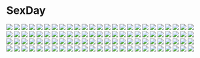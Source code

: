# SexDay
![](https://konachan.com/jpeg/46ab3205eb9afa944df4367966a7215d/Konachan.com%20-%20180564%20aoi_yui%20blue_eyes%20blush%20breasts%20dengeki_hime%20logo%20long_hair%20nipples%20no_bra%20open_shirt%20panties%20purple_hair%20scan%20socks%20spread_legs%20underwear.jpg)
![](https://konachan.com/image/a3d442cd39e2f0916bb278f9c2428cf1/Konachan.com%20-%20252330%20aqua_eyes%20aqua_hair%20dress%20hat%20hatsune_miku%20long_hair%20tagme_%28artist%29%20twintails%20vocaloid.jpg)
![](https://konachan.com/jpeg/45e79e8873d5b36ca3369fa8e37a3121/Konachan.com%20-%20265038%20blush%20cameltoe%20choker%20cropped%20fang%20gloves%20navel%20nipples%20original%20panties%20red_hair%20short_hair%20shorts%20sonic0_0%20thighhighs%20underboob%20underwear.jpg)
![](https://konachan.com/image/984c9bf67b759736c70744afd9c79a6f/Konachan.com%20-%20253524%20autumn%20blush%20brown_hair%20chibi%20halloween%20pumpkin%20short_hair%20tagme_%28artist%29%20touhou%20yasaka_kanako%20yellow_eyes.jpg)
![](https://konachan.com/image/f5eb5789f62ac3514e394b5454748331/Konachan.com%20-%20277255%20dark%20hatsune_miku%20lengchan_%28fu626878068%29%20long_hair%20silhouette%20twintails%20underwater%20vocaloid%20water.jpg)
![](https://konachan.com/jpeg/22d4749fd3a6fecf2d29766e8aff8729/Konachan.com%20-%20216736%20animal%20aqua_hair%20bird%20breasts%20cleavage%20dress%20gavinlee%20gray%20green_eyes%20hatsune_miku%20long_hair%20twintails%20vocaloid.jpg)
![](https://konachan.com/image/bbee0d1d18fe56dfc8bf2293f75f2448/Konachan.com%20-%20179831%20animal%20bird%20black_eyes%20black_hair%20book%20cape%20elbow_gloves%20gloves%20gray_hair%20long_hair%20original%20purple_eyes%20ribbons%20scarf%20sky%20swd3e2%20thighhighs.jpg)
![](https://konachan.com/jpeg/b66f357d05824c6b90e2c83f62712533/Konachan.com%20-%2086162%20black_hair%20glasses%20lucky_star%20school_uniform%20tamura_hiyori%20white.jpg)
![](https://konachan.com/image/3785a5c0a6a748b99dfe40efa5f70a4a/Konachan.com%20-%2015628%20abarai_renji%20all_male%20bleach%20hisagi_shuuhei%20hitsugaya_toushirou%20ishida_uryuu%20kurosaki_ichigo%20male%20parody%20resevoir_dogs%20shiba_ganju%20zaraki_kenpachi.jpg)
![](https://konachan.com/jpeg/8d8e475567ce86dbf084473da269ad63/Konachan.com%20-%20195586%20bed%20blonde_hair%20cameltoe%20ensemble_%28company%29%20game_cg%20jinguuji_reika%20long_hair%20panties%20purple_eyes%20ribbons%20school_uniform%20skirt%20stockings%20underwear.jpg)
![](https://konachan.com/jpeg/130eabb3238f24ab5b80962a76da6da3/Konachan.com%20-%20263783%20brown_eyes%20fang%20green_hair%20long_hair%20suzumiya_haruhi_no_yuutsu%20tagme_%28artist%29%20tsuruya%20watermark.jpg)
![](https://konachan.com/image/7131b33f68310b758f52fbf6ee338878/Konachan.com%20-%20173984%202girls%20boots%20brown_eyes%20brown_hair%20crying%20orange_hair%20original%20pantyhose%20tears%20teddy_bear%20twintails%20yoropa.jpg)
![](https://konachan.com/jpeg/a6ad74e2c472dfbf884d42504117c370/Konachan.com%20-%20233705%20aqua_eyes%20bed%20blood%20blush%20breasts%20censored%20fukigami_hatsune%20game_cg%20male%20moonstone%20navel%20nipples%20nude%20pink_hair%20pussy%20sex%20short_hair%20yamakaze_ran.jpg)
![](https://konachan.com/image/136b76db6124f0eb4fc6971b0644191e/Konachan.com%20-%20221235%202girls%20bed%20blush%20breasts%20censored%20glasses%20green_eyes%20green_hair%20kozue_akari%20navel%20nipples%20original%20pussy%20red_hair%20short_hair%20thighhighs%20wet%20yuri.jpg)
![](https://konachan.com/jpeg/2567be63df497cd928908cca53e718c0/Konachan.com%20-%20304702%20animal_ears%20ass%20blue_hair%20bow%20braids%20bunny_ears%20bunnygirl%20comic-z%20hololive%20long_hair%20pantyhose%20sakura_miko%20tail%20twintails%20wink%20yellow_eyes.jpg)
![](https://konachan.com/image/23a29c0f05e01b6e30bc3b5976d80e22/Konachan.com%20-%20111103%20ass%20close%20eto%20panties%20skintight%20striped_panties%20underwear%20white.jpg)
![](https://konachan.com/image/4be88b271689dadf1e803de669b93d32/Konachan.com%20-%20170376%20aqua_hair%20blue_eyes%20blue_hair%20braids%20dress%20gloves%20goggles%20hat%20knife%20long_hair%20mask%20miwol%20parody%20pink_hair%20skirt%20smoking%20suit%20tie%20touhou%20weapon.jpg)
![](https://konachan.com/jpeg/5f69e0b19d0f5247bcb1de1eee49416c/Konachan.com%20-%20210631%20amamiya_shiron%20blonde_hair%20blue_eyes%20breast_hold%20breasts%20censored%20cum%20game_cg%20glace%20nipples%20paizuri%20penis%20school_uniform%20shirt_lift.jpg)
![](https://konachan.com/image/5c95a58664a1833abbbc9909b11f639c/Konachan.com%20-%207021%20gagraphic%20logo%20watermark%20zankuro.jpg)
![](https://konachan.com/image/0185cdf2121adc2937585f60152a861c/Konachan.com%20-%2041971%20braids%20brown_hair%20bungaku_shoujo%20school_uniform.jpg)
![](https://konachan.com/image/8922074a8858be61ef8380fdd952b3c0/Konachan.com%20-%2045499%202girls%20apron%20blush%20brown_eyes%20brown_hair%20food%20gloves%20long_hair%20misaka_mikoto%20pink_eyes%20school_uniform%20shirai_kuroko%20short_hair%20skirt%20twintails.jpg)
![](https://konachan.com/image/d738efd7dfced6c80f5c77e82179eb65/Konachan.com%20-%2091071%20black_hair%20fan%20feathers%20hat%20leaves%20red_eyes%20shameimaru_aya%20side_b%20touhou%20wings.jpg)
![](https://konachan.com/image/bb88fdf358b20c1a338ff0d18ee4044a/Konachan.com%20-%2063359%20blue_eyes%20breasts%20bunnygirl%20cleavage%20hakkai%20mahou_shoujo_lyrical_nanoha%20mahou_shoujo_lyrical_nanoha_strikers%20orange_hair%20takamachi_nanoha.jpg)
![](https://konachan.com/image/05428912aabb27b634adb87586aa959a/Konachan.com%20-%2044470%20air%20kamio_misuzu%20moonknives%20panties%20underwear.jpg)
![](https://konachan.com/image/326a3b17f247bafaf2871697a6b8800a/Konachan.com%20-%2097425%202girls%20blonde_hair%20book%20chirosuke%20flowers%20patchouli_knowledge%20pink_eyes%20pink_hair%20remilia_scarlet%20sleeping%20touhou%20vampire.jpg)
![](https://konachan.com/image/0191d4b8a27a2ede227df4acd36f07a3/Konachan.com%20-%20107477%20breasts%20brown_hair%20drink%20japanese_clothes%20long_hair%20nipples%20orange_eyes%20panties%20ribbons%20sake%20tomose_shunsaku%20underwear%20yukata.jpg)
![](https://konachan.com/image/dbc14addf6533ddd75a4a08c68400a75/Konachan.com%20-%20241830%2021yc_%28september_breeze%29%20ass%20breasts%20brown_hair%20fate_grand_order%20fate_%28series%29%20japanese_clothes%20nude%20okita_souji_%28fate%29%20scarf%20short_hair%20signed.jpg)
![](https://konachan.com/image/dd56dca8807947b7371488845547d8c3/Konachan.com%20-%20193656%20aliasing%20black_hair%20blue_eyes%20christmas%20hat%20original%20santa_costume%20santa_hat%20skirt%20wristwear%20yashigaras.jpg)
![](https://konachan.com/image/93fe4ff3ba8d2abbc2357fd8c34a051c/Konachan.com%20-%2062813%20black_hair%20blush%20bow%20brown_eyes%20brown_hair%20christmas%20gloves%20hat%20headdress%20long_hair%20pink_eyes%20santa_hat%20saten_ruiko%20scan%20scarf%20short_hair%20twintails.jpg)
![](https://konachan.com/image/00867381dd221481364670b9c5756333/Konachan.com%20-%20201665%20blue_hair%20corset%20drink%20elbow_gloves%20flowers%20gloves%20hat%20hatsune_miku%20long_hair%20purple_eyes%20rose%20skirt%20thighhighs%20twintails%20vocaloid%20wristwear%20yusuke.jpg)
![](https://konachan.com/jpeg/10a340f278cc02e48fbb96f0874dde30/Konachan.com%20-%2085357%20blue_hair%20cat_smile%20chibi%20cirno%20drink%20fairy%20short_hair%20touhou%20white%20wings%20yume_shokunin.jpg)
![](https://konachan.com/image/596b34fc3c3e27fb30408132c473b3eb/Konachan.com%20-%2016869%202000%20anthropomorphism%20glasses%20os-tan%20windows.jpg)
![](https://konachan.com/jpeg/eb310c391873d8d1f2875a3e42646ff0/Konachan.com%20-%2032073%20motorcycle%20sky%20tengen_toppa_gurren_lagann%20yoko_littner.jpg)
![](https://konachan.com/jpeg/e9f816886a754c8ff2ddaa27fd9d557a/Konachan.com%20-%2081289%20aigusa_mari%20animal%20ass%20can_fes%20clouds%20dog%20game_cg%20long_hair%20panties%20ribbons%20school_uniform%20skirt%20sky%20striped_panties%20thighhighs%20underwear%20upskirt.jpg)
![](https://konachan.com/jpeg/a2fbed0e0df252eb3ec4920eb0f83735/Konachan.com%20-%20247407%20anus%20ass%20breasts%20censored%20cosplay%20cum%20game_cg%20green_eyes%20long_hair%20nipples%20nopan%20omega_star%20open_shirt%20penis%20purple_hair%20sex%20skirt%20twintails%20vocaloid.jpg)
![](https://konachan.com/image/bc1cc6cbc2560664930715d48f676c70/Konachan.com%20-%20280443%202girls%20dress%20flowers%20glasses%20hoodie%20horns%20manha_utsutsuki%20original%20pixiv_fantasia%20ponytail%20red_hair%20thighhighs%20twintails%20water%20white_hair.jpg)
![](https://konachan.com/image/bf661b72cdcb3c93143151d01b3800f8/Konachan.com%20-%2024138%20higurashi_no_naku_koro_ni%20ryuuguu_rena.jpg)
![](https://konachan.com/image/6326ae0e5ab7d295e4f3c5e7924a61a4/Konachan.com%20-%20278309%20bondage%20collar%20condom%20ctrlz77%20cum%20nipples%20nude%20panty_pull%20penis%20pubic_hair%20pussy%20sex%20shackles%20short_hair%20signed%20thighhighs%20uncensored%20vibrator.jpg)
![](https://konachan.com/jpeg/2f8f3b657217586bc798e9dabfdb515c/Konachan.com%20-%20103342%20mahou_shoujo_madoka_magica%20miki_sayaka%20sakura_kyouko.jpg)
![](https://konachan.com/jpeg/1a3dbc3a0e1d36dc10d94d476761dd47/Konachan.com%20-%20303453%20aogiri_koukou_game_club%20blonde_hair%20blue_eyes%20blush%20kuria_%28clear_trip_second%29%20long_hair%20minazuki_natsuki%20skirt%20third-party_edit%20white%20wings%20wink.jpg)
![](https://konachan.com/image/14dbbbb8d1005e09c70c9e4d3e6cc317/Konachan.com%20-%2038940%20aa_megami-sama%20belldandy%20blue%20ipod%20polychromatic%20signed%20silhouette%20watermark.jpg)
![](https://konachan.com/jpeg/d150555879e6f1901c7b40c1d1320930/Konachan.com%20-%20109352%20blue_eyes%20blush%20brown_hair%20bunnygirl%20fang%20natsu_natsuna_%28imomu%29.jpg)
![](https://konachan.com/jpeg/840b663d7175cc090165a44ed4faa30d/Konachan.com%20-%20233943%20aqua_eyes%20aqua_hair%20breasts%20hatsune_miku%20hc%20long_hair%20ribbons%20spica_%28vocaloid%29%20twintails%20vocaloid.jpg)
![](https://konachan.com/image/fc03ab76355474a26a5eac7f7836c80b/Konachan.com%20-%2038145%20eruruw%20utawarerumono%20yuzuha.jpg)
![](https://konachan.com/image/cfad0c7342b012a52be13a35b4825edb/Konachan.com%20-%2014678%20tagme.jpg)
![](https://konachan.com/jpeg/70c81d46d738f4bb060767536a5313c1/Konachan.com%20-%20219991%20cropped%20leaves%20original%20ryky%20scenic%20tree%20water.jpg)
![](https://konachan.com/image/39f1d16ba0ddbe792573da29bcf38b6f/Konachan.com%20-%20125579%20ameto_yuki%20breasts%20christmas%20cleavage%20da_capo%20da_capo_dream_x%27mas%20sawai_maya.jpg)
![](https://konachan.com/image/df60a6f19e23c62e9564aa16cc0e865e/Konachan.com%20-%2093604%20aqua_eyes%20aqua_hair%20breasts%20cleavage%20gun%20hatsune_miku%20megurine_luka%20miku_append%20shiika_sadamasa%20skirt%20thighhighs%20twintails%20vocaloid%20weapon.jpg)
![](https://konachan.com/image/a677797bbd8c0ba5f2973ffff6b1092b/Konachan.com%20-%20108791%20gosick%20victorique_de_broix.jpg)
![](https://konachan.com/image/99dc8a6369b25af597aa2755bada786e/Konachan.com%20-%20274502%20armor%20bodysuit%20boots%20breasts%20erect_nipples%20fate_grand_order%20fate_%28series%29%20long_hair%20navel%20nina_%28ninageya%29%20purple_hair%20red_eyes%20skintight%20spear%20weapon.jpg)
![](https://konachan.com/image/3008777b819d29978e425e21718c91e5/Konachan.com%20-%2022712%20wind%3A_a_breath_of_heart.jpg)
![](https://konachan.com/image/a72ef7dd0f8d69a98e1cd8d8f2578802/Konachan.com%20-%20256951%20ass%20blue_eyes%20blue_hair%20blush%20bow%20breasts%20building%20cameltoe%20city%20gamers%21%20kneehighs%20long_hair%20mujirou%20panties%20pink_hair%20rooftop%20skirt%20underwear%20upskirt.jpg)
![](https://konachan.com/image/fe20b252f1e4924e5b4da610a8d12d05/Konachan.com%20-%2067689%20blonde_hair%20blue_eyes%20dress%20loli%20moriya_suwako%20shino_%28eefy%29%20sunset%20thighhighs%20torii%20touhou.jpg)
![](https://konachan.com/image/35bfaefe2e0c893eecef3ede5a3b17fd/Konachan.com%20-%2022183%20all_male%20bleach%20ishida_uryuu%20male.jpg)
![](https://konachan.com/image/46c44a03862cb067951d9bafaf7c9e9c/Konachan.com%20-%20177992%20animal_ears%20barefoot%20blue_eyes%20breasts%20candy%20chocolate%20cleavage%20headdress%20long_hair%20nude%20ribbons%20tail%20valentine%20yukie.jpg)
![](https://konachan.com/image/1da8b13a5076898f44a3152880717ad8/Konachan.com%20-%20135001%20akaza_akari%20kei-suwabe%20school_uniform%20tagme%20yuru_yuri.jpg)
![](https://konachan.com/jpeg/c7aaf884ac97385f7de4dbf75031a62a/Konachan.com%20-%20220745%20ass%20black_hair%20bloomers%20dark_skin%20game_cg%20gentle_sasakia%20gym_uniform%20kansen_clipping_chronicle%20kiyohara_lili%20long_hair%20wet%20wristwear.jpg)
![](https://konachan.com/jpeg/fa5d88b3310e0e24dafd7a2b01840db7/Konachan.com%20-%20213491%20blonde_hair%20dress%20fate_stay_night%20fate_%28series%29%20forest%20magicians%20necklace%20saber%20saber_lily%20short_hair%20tagme_%28artist%29%20third-party_edit%20tree.jpg)
![](https://konachan.com/image/7c0037bd24f85155e74a0eb142414694/Konachan.com%20-%20143044%20ass%20blonde_hair%20cum%20flandre_scarlet%20hat%20izumioo%20penis%20sex%20skirt%20touhou%20uncensored%20vampire%20wings.jpg)
![](https://konachan.com/image/c4a02cbc5c9ead21632085eb3a901a3d/Konachan.com%20-%2035110%20haruno_yume%20long_hair%20minazuki_haruka%20primitive_link%20waitress.jpg)
![](https://konachan.com/jpeg/d7eb6c1ba0650ecded981fbeb1d80d07/Konachan.com%20-%20133904%20close%20haiyore%21_nyaruko-san%20long_hair%20nyaruko%20transparent%20vector.jpg)
![](https://konachan.com/image/a40e0e5e08d0ab34e134c31e33c82732/Konachan.com%20-%2052845%20ayanami_rei%20makinami_mari_illustrious%20neon_genesis_evangelion%20soryu_asuka_langley%20swimsuit.jpg)
![](https://konachan.com/image/314734efc381b96816eb17c1064b8bf8/Konachan.com%20-%2059715%20ass%20breasts%20green_eyes%20green_hair%20kochiya_sanae%20long_hair%20miko%20panties%20pantyhose%20sideboob%20striped_panties%20teruru%20touhou%20underwear%20white.jpg)
![](https://konachan.com/image/52e0edbad1387086b1f4cb1915cb7e1d/Konachan.com%20-%2087802%20christmas%20group%20hatsune_miku%20ichika_asatsuki%20jpeg_artifacts%20kagamine_len%20kagamine_rin%20kaito%20male%20meiko%20vocaloid.jpg)
![](https://konachan.com/image/d5badb9cf0be7480241f74e5ec78d3e7/Konachan.com%20-%2054813%20araragi_karen%20araragi_tsukihi%20bakemonogatari%20monogatari_%28series%29%20tagme%20vector.jpg)
![](https://konachan.com/jpeg/fbb797c41c1ccc14ce4b0058029fa1ab/Konachan.com%20-%20242528%20blue_hair%20bow%20green_eyes%20loli%20ononoki_yotsugi%20servachok%20short_hair%20skirt%20tsukimonogatari%20twintails.jpg)
![](https://konachan.com/image/0666bc804f4c3b7ec800082e462c1f1d/Konachan.com%20-%2082263%20megurine_luka%20pink_hair%20vocaloid.jpg)
![](https://konachan.com/jpeg/24889cd39b18dc25fe2c28a90d0895cf/Konachan.com%20-%20187065%202girls%20ass%20blush%20breasts%20cleavage%20hiradaira_chisaki%20kantoku%20mukaido_manaka%20nagi_no_asukara%20panties%20scan%20school_uniform%20underwear%20water%20wet.jpg)
![](https://konachan.com/jpeg/408b7664be92e3e8fcfd5e63e065bca5/Konachan.com%20-%20278252%20aqua_eyes%20blush%20breast_hold%20breasts%20go-toubun_no_hanayome%20long_hair%20nakano_nino%20pink_hair%20ria_%28riarea00%29%20towel.jpg)
![](https://konachan.com/image/19b81d4a9125c244155be17b185a9bc8/Konachan.com%20-%2063444%20favorite%20game_cg%20hoshizora_no_memoria%20tagme.jpg)
![](https://konachan.com/image/0c490be0d514229de59e4d7c3e74107d/Konachan.com%20-%2099815%20hatsune_miku%20hatsune_mikuo%20vocaloid.jpg)
![](https://konachan.com/jpeg/6a562351a34986227fd09f34273ce1b2/Konachan.com%20-%2031116%20blush%20bow%20bra%20breasts%20brown_hair%20censored%20cross%20cum%20fellatio%20game_cg%20handjob%20marmalade%20mikeou%20nipples%20open_shirt%20penis%20short_hair%20skirt%20underwear.jpg)
![](https://konachan.com/image/dfb862ce6b17e90639fef3c68327bca0/Konachan.com%20-%20192058%20beelzebub_%28manga%29%20green_eyes%20lamia_%28beelzebub%29%20male%20nnyarapa%20pink_hair%20takayuki_furuichi%20white.jpg)
![](https://konachan.com/image/3e78db8ceb41a81a954d491cdeed9ef8/Konachan.com%20-%2068558%20all_male%20gokudera_hayato%20group%20hibari_kyouya%20katekyou_hitman_reborn%20lambo%20male%20rokudou_mukuro%20sasagawa_ryohei%20yamamoto_takeshi.jpg)
![](https://konachan.com/image/0736d3c79eedaa9e4e6df33a51265e8e/Konachan.com%20-%20170179%20blue_hair%20cait%20close%20hatsune_miku%20headphones%20last_night_good_night_%28vocaloid%29%20long_hair%20vocaloid.jpg)
![](https://konachan.com/image/e88d0c2a1d31204130e4781e99a5854f/Konachan.com%20-%20148458%20akemi_homura%20black_hair%20long_hair%20mahou_shoujo_madoka_magica%20purple_eyes%20wink.jpg)
![](https://konachan.com/image/b9d12afdfbf76cf2790526d062c4c084/Konachan.com%20-%2078760%20blue_eyes%20clannad%20gray_hair%20headband%20long_hair%20sakagami_tomoyo%20school_uniform.jpg)
![](https://konachan.com/image/733d66f2d66c0aefb1096e2a98934449/Konachan.com%20-%2045616%20akimoto_komachi%20bikini%20futari_wa_precure%20nipples%20precure%20same%20swimsuit%20tan_lines%20yes%21_precure_5.jpg)
![](https://konachan.com/jpeg/af74ec8b4f05d8936f8509ae7a3ada72/Konachan.com%20-%20230708%20animal%20bicycle%20building%20cat%20kudamono790%20original%20polychromatic%20tree.jpg)
![](https://konachan.com/image/b11bbc47ec1497acae1ca7c4029b63b6/Konachan.com%20-%20213535%20armor%20blonde_hair%20blue_eyes%20boots%20charlotta_%28granblue_fantasy%29%20dress%20food%20gloves%20granblue_fantasy%20long_hair%20pointed_ears%20saraki.jpg)
![](https://konachan.com/jpeg/4b67527f8122044b126f5aba1b62aa91/Konachan.com%20-%20234844%20black_hair%20blue_eyes%20bow%20kneehighs%20long_hair%20orange_hair%20pink%20ponkan_eight%20ribbons%20school_uniform%20short_hair%20skirt%20thighhighs%20wink%20yuigahama_yui.jpg)
![](https://konachan.com/image/81e7350db2c61dc5f01c333935a02883/Konachan.com%20-%20160531%20book%20bubbles%20drums%20guitar%20instrument%20masaki_%28smoothiepool%29%20original%20phone%20piano%20underwater%20water.jpg)
![](https://konachan.com/image/47eeefc24f6695d6b9ea5592f4724493/Konachan.com%20-%20180258%20anegasaki_nene%20chibi%20kobayakawa_rinko%20love_plus%20tagme%20takane_manaka.jpg)
![](https://konachan.com/image/8b1afed87072fc2f9ef0467bb954f8a7/Konachan.com%20-%20216860%20flowers%20hatsune_miku%20headphones%20hinata8281%20long_hair%20microphone%20pink_hair%20sakura_miku%20tie%20twintails%20vocaloid.jpg)
![](https://konachan.com/image/6073e1622f45cef8833dba0faccb48c3/Konachan.com%20-%20154014%20bed%20brown_hair%20green_eyes%20long_hair%20navel%20no_bra%20nopan%20original%20wox.jpg)
![](https://konachan.com/jpeg/c2b15a2fa4828313fc5439d08174dc27/Konachan.com%20-%20220808%20black_hair%20blush%20chrono_clock%20fingering%20flat_chest%20panties%20sawatari_rei%20short_hair%20skirt%20socks%20suzuki_miu%20tsukimori_hiro%20underwear%20yellow_eyes.jpg)
![](https://konachan.com/image/e605f03e9deb8f6207aa0dcf27a520bf/Konachan.com%20-%20288724%20aqua_eyes%20cropped%20flowers%20long_hair%20mika_pikazo%20original%20white_hair%20wink.jpg)
![](https://konachan.com/jpeg/ef3aae9d0a317a6d19f336ed564bb40e/Konachan.com%20-%20225645%20animal%20bird%20black_hair%20building%20garter%20kyouya_kakehi%20long_hair%20original%20radial_engine%20red_eyes%20scan%20skirt%20sword%20weapon.jpg)
![](https://konachan.com/image/72f1e4e018c6bb09752e5e6f9dc302e7/Konachan.com%20-%20132524%20black_hair%20blonde_hair%20flowers%20gloves%20hakurei_reimu%20hat%20kimono%20miko%20pink_hair%20polychromatic%20rose%20saigyouji_yuyuko%20short_hair%20touhou%20tree%20yakumo_yukari.jpg)
![](https://konachan.com/image/ffaf7c46739861c9f1187c185be4c097/Konachan.com%20-%2041240%20clannad%20fujibayashi_kyou%20fujibayashi_ryou%20furukawa_akio%20furukawa_nagisa%20furukawa_sanae%20group%20male%20scan%20school_uniform%20twins.jpg)
![](https://konachan.com/image/84a7722dc2276d68258f7a8f9be4be08/Konachan.com%20-%20216058%20building%20city%20k_kanehira%20original%20scenic%20sunset%20water.jpg)
![](https://konachan.com/jpeg/3fc8b048b159f8c2635b6f929058e4c9/Konachan.com%20-%2019869%202girls%20blue_eyes%20blue_hair%20breast_grab%20himemiya_chikane%20kannazuki_no_miko%20kurusugawa_himeko%20long_hair%20panties%20purple_eyes%20ribbons%20underwear%20yuri.jpg)
![](https://konachan.com/jpeg/87d4def66b665e26e67e2b12005f5479/Konachan.com%20-%20287509%20barefoot%20bed%20blonde_hair%20blush%20breasts%20cameltoe%20cape%20cleavage%20green_eyes%20hat%20long_hair%20panties%20shaojiang%20underwear%20waifu2x%20watermark.jpg)
![](https://konachan.com/image/cf9ddb91e7d57e1562f135e3ecdff200/Konachan.com%20-%20158840%202girls%20dress%20flowers%20lolita_fashion%20original%20yasukura_%28shibu11%29.jpg)
![](https://konachan.com/jpeg/e2fb4731b25f8f6f164f105a4d19ce14/Konachan.com%20-%2099503%20akemi_homura%20mahou_shoujo_madoka_magica.jpg)
![](https://konachan.com/jpeg/9ec5a38224c789fdbf80bd74e294bb46/Konachan.com%20-%20129131%20bra%20breast_grab%20brown_hair%20game_cg%20giga%20haruhino_misaki%20hotchkiss%20mikoto_akemi%20panties%20thighhighs%20underwear.jpg)
![](https://konachan.com/jpeg/ac06b92bd148722b50831c873c2c7538/Konachan.com%20-%20207602%202girls%20black_hair%20blue_eyes%20building%20computer%20gloves%20gray_hair%20gun%20headphones%20long_hair%20original%20pantyhose%20short_hair%20skirt%20weapon%20yuri_shoutu.jpg)
![](https://konachan.com/image/64907a66257e0517fbede90ae8566f2d/Konachan.com%20-%20208651%20anthropomorphism%20aqua_eyes%20ass%20blonde_hair%20bonnie23%20hat%20kantai_collection%20panties%20prinz_eugen_%28kancolle%29%20skirt%20twintails%20underwear.jpg)
![](https://konachan.com/image/ef69b24b6f8a9267be1830874fef39d9/Konachan.com%20-%2071334%20braids%20breasts%20brown_hair%20green_eyes%20original%20ribbons%20school_swimsuit%20short_hair%20skirt%20swimsuit%20thighhighs.jpg)
![](https://konachan.com/image/980a4dce12dd5cb9a57c76f68dfc0e90/Konachan.com%20-%20269499%20blonde_hair%20blush%20book%20dress%20flowers%20green_eyes%20original%20rerrere%20rose%20short_hair.jpg)
